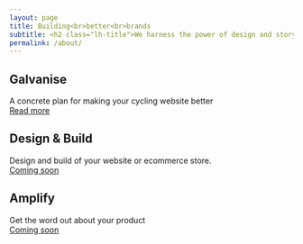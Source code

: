 ```yaml
---
layout: page
title: Building<br>better<br>brands
subtitle: <h2 class="lh-title">We harness the power of design and storytelling to connect your company with a bigger audience.</h2><h2>From the team behind <a href="http://cyclelove.cc">CycleLove</a>.</h2>
permalink: /about/
---
```

## Galvanise
A concrete plan for making your cycling website better  
<a class="-button" href="/galvanise">Read more</a>
&nbsp;

## Design &amp; Build
Design and build of your website or ecommerce store.  
<a class="-button mid-gray b--dashed" href="">Coming soon</a>
&nbsp;

## Amplify
Get the word out about your product  
<a class="-button mid-gray b--dashed" href="">Coming soon</a>
